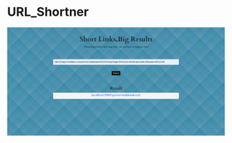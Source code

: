 # URL_Shortner
![alt text](https://github.com/Sukriti-sood/URL_Shortner/blob/main/screencapture-localhost-3000-2020-12-21-11_51_57.png)
